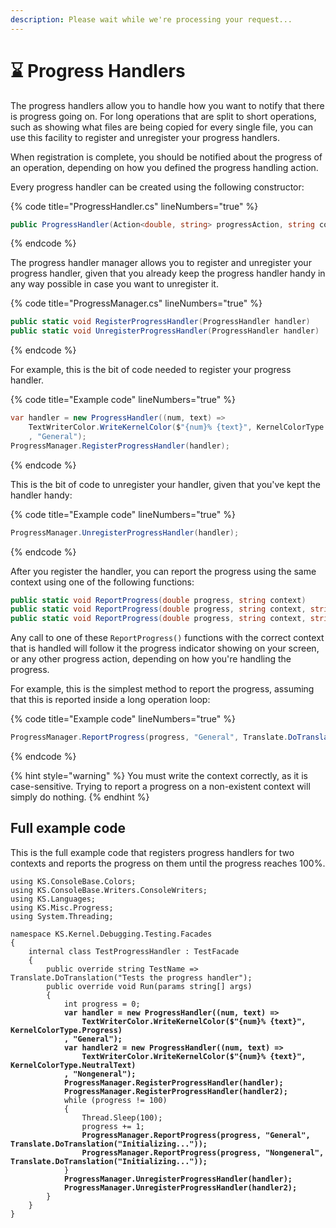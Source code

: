 ```yaml
---
description: Please wait while we're processing your request...
---
```


# ⌛ Progress Handlers

The progress handlers allow you to handle how you want to notify that there is progress going on. For long operations that are split to short operations, such as showing what files are being copied for every single file, you can use this facility to register and unregister your progress handlers.

When registration is complete, you should be notified about the progress of an operation, depending on how you defined the progress handling action.

Every progress handler can be created using the following constructor:

{% code title="ProgressHandler.cs" lineNumbers="true" %}
```csharp
public ProgressHandler(Action<double, string> progressAction, string context)
```
{% endcode %}

The progress handler manager allows you to register and unregister your progress handler, given that you already keep the progress handler handy in any way possible in case you want to unregister it.

{% code title="ProgressManager.cs" lineNumbers="true" %}
```csharp
public static void RegisterProgressHandler(ProgressHandler handler)
public static void UnregisterProgressHandler(ProgressHandler handler)
```
{% endcode %}

For example, this is the bit of code needed to register your progress handler.

{% code title="Example code" lineNumbers="true" %}
```csharp
var handler = new ProgressHandler((num, text) =>
    TextWriterColor.WriteKernelColor($"{num}% {text}", KernelColorType.Progress)
    , "General");
ProgressManager.RegisterProgressHandler(handler);
```
{% endcode %}

This is the bit of code to unregister your handler, given that you've kept the handler handy:

{% code title="Example code" lineNumbers="true" %}
```csharp
ProgressManager.UnregisterProgressHandler(handler);
```
{% endcode %}

After you register the handler, you can report the progress using the same context using one of the following functions:

```csharp
public static void ReportProgress(double progress, string context)
public static void ReportProgress(double progress, string context, string message)
public static void ReportProgress(double progress, string context, string message, params object[] vars)
```

Any call to one of these `ReportProgress()` functions with the correct context that is handled will follow it the progress indicator showing on your screen, or any other progress action, depending on how you're handling the progress.

For example, this is the simplest method to report the progress, assuming that this is reported inside a long operation loop:

{% code title="Example code" lineNumbers="true" %}
```csharp
ProgressManager.ReportProgress(progress, "General", Translate.DoTranslation("Initializing..."));
```
{% endcode %}

{% hint style="warning" %}
You must write the context correctly, as it is case-sensitive. Trying to report a progress on a non-existent context will simply do nothing.
{% endhint %}

## Full example code

This is the full example code that registers progress handlers for two contexts and reports the progress on them until the progress reaches 100%.

<pre class="language-csharp" data-title="TestProgressHandler.cs" data-line-numbers><code class="lang-csharp">using KS.ConsoleBase.Colors;
using KS.ConsoleBase.Writers.ConsoleWriters;
using KS.Languages;
using KS.Misc.Progress;
using System.Threading;

namespace KS.Kernel.Debugging.Testing.Facades
{
    internal class TestProgressHandler : TestFacade
    {
        public override string TestName => Translate.DoTranslation("Tests the progress handler");
        public override void Run(params string[] args)
        {
            int progress = 0;
<strong>            var handler = new ProgressHandler((num, text) =>
</strong><strong>                TextWriterColor.WriteKernelColor($"{num}% {text}", KernelColorType.Progress)
</strong><strong>            , "General");
</strong><strong>            var handler2 = new ProgressHandler((num, text) =>
</strong><strong>                TextWriterColor.WriteKernelColor($"{num}% {text}", KernelColorType.NeutralText)
</strong><strong>            , "Nongeneral");
</strong><strong>            ProgressManager.RegisterProgressHandler(handler);
</strong><strong>            ProgressManager.RegisterProgressHandler(handler2);
</strong>            while (progress != 100)
            {
                Thread.Sleep(100);
                progress += 1;
<strong>                ProgressManager.ReportProgress(progress, "General", Translate.DoTranslation("Initializing..."));
</strong><strong>                ProgressManager.ReportProgress(progress, "Nongeneral", Translate.DoTranslation("Initializing..."));
</strong>            }
<strong>            ProgressManager.UnregisterProgressHandler(handler);
</strong><strong>            ProgressManager.UnregisterProgressHandler(handler2);
</strong>        }
    }
}
</code></pre>
